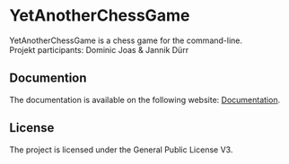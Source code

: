 # YetAnotherChessGame
YetAnotherChessGame is a chess game for the command-line. <br>
Projekt participants: Dominic Joas & Jannik Dürr

## Documention
The documentation is available on the following website: <a href="https://domjos1994.github.io/YetAnotherChessGame/" title="Documentation" target="_blank">Documentation</a>.

## License
The project is licensed under the General Public License V3.
